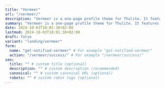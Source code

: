 ```yaml
---
title: "Vermeer"
url: "/vermeer/"
description: "Vermeer is a one-page profile theme for Thulite. It features a unique design, easy setup, and 13 different color schemes."
summary: "Vermeer is a one-page profile theme for Thulite. It features a unique design, easy setup, and 13 different color schemes."
date: 2024-10-03T10:01:38+02:00
lastmod: 2024-10-03T10:01:38+02:00
draft: false
variant: "landing/vermeer"
form:
  name: "get-notified-vermeer" # For example "get-notified-vermeer"
  action: "/vermeer/success/" # For example "/vermeer/success/"
seo:
  title: "" # custom title (optional)
  description: "" # custom description (recommended)
  canonical: "" # custom canonical URL (optional)
  robots: "" # custom robot tags (optional)
---
```

